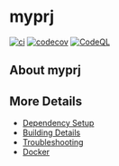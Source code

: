 # myprj

[![ci](https://github.com/xaniasd/myprj/actions/workflows/ci.yml/badge.svg)](https://github.com/xaniasd/myprj/actions/workflows/ci.yml)
[![codecov](https://codecov.io/gh/xaniasd/myprj/branch/main/graph/badge.svg)](https://codecov.io/gh/xaniasd/myprj)
[![CodeQL](https://github.com/xaniasd/myprj/actions/workflows/codeql-analysis.yml/badge.svg)](https://github.com/xaniasd/myprj/actions/workflows/codeql-analysis.yml)

## About myprj



## More Details

 * [Dependency Setup](README_dependencies.md)
 * [Building Details](README_building.md)
 * [Troubleshooting](README_troubleshooting.md)
 * [Docker](README_docker.md)
